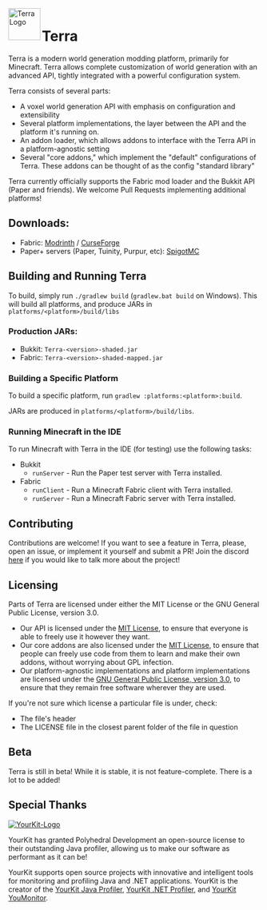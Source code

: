 <img align="left" width="64" height="64" src="https://raw.githubusercontent.com/wiki/PolyhedralDev/Terra/images/terra_logo.png" alt="Terra Logo">

# Terra

Terra is a modern world generation modding platform, primarily for Minecraft.
Terra allows complete customization of world generation with an advanced API,
tightly integrated with a powerful configuration system.

Terra consists of several parts:

* A voxel world generation API with emphasis on configuration and extensibility
* Several platform implementations, the layer between the API and the platform
  it's running on.
* An addon loader, which allows addons to interface with the Terra API in a
  platform-agnostic setting
* Several "core addons," which implement the "default" configurations of Terra.
  These addons can be thought of as the config "standard library"

Terra currently officially supports the Fabric mod loader and the Bukkit API
(Paper and friends). We welcome Pull Requests implementing additional platforms!

## Downloads:

* Fabric: [Modrinth](https://modrinth.com/mod/terra)
  / [CurseForge](https://www.curseforge.com/minecraft/mc-mods/terra-world-generator)
* Paper+ servers (Paper, Tuinity, Purpur,
  etc): [SpigotMC](https://www.spigotmc.org/resources/85151/)

## Building and Running Terra

To build, simply run `./gradlew build` (`gradlew.bat build` on Windows). This
will build all platforms, and produce JARs in `platforms/<platform>/build/libs`

### Production JARs:

* Bukkit: `Terra-<version>-shaded.jar`
* Fabric: `Terra-<version>-shaded-mapped.jar`

### Building a Specific Platform

To build a specific platform, run `gradlew :platforms:<platform>:build`.

JARs are produced in `platforms/<platform>/build/libs`.

### Running Minecraft in the IDE

To run Minecraft with Terra in the IDE (for testing) use the following tasks:

* Bukkit
    * `runServer` - Run the Paper test server with Terra installed.
* Fabric
    * `runClient` - Run a Minecraft Fabric client with Terra installed.
    * `runServer` - Run a Minecraft Fabric server with Terra installed.

## Contributing

Contributions are welcome! If you want to see a feature in Terra, please, open
an issue, or implement it yourself and submit a PR!
Join the discord [here](https://discord.gg/PXUEbbF) if you would like to talk
more about the project!

## Licensing

Parts of Terra are licensed under either the MIT License or the GNU General
Public License, version 3.0.

* Our API is licensed under the [MIT License](LICENSE), to ensure that everyone
  is able to freely use it however they want.
* Our core addons are also licensed under the [MIT License](LICENSE), to ensure
  that people can freely use code from them to learn and make their own addons,
  without worrying about GPL infection.
* Our platform-agnostic implementations and platform implementations are
  licensed under
  the [GNU General Public License, version 3.0](common/implementation/LICENSE),
  to ensure that they remain free software wherever they are used.

If you're not sure which license a particular file is under, check:

* The file's header
* The LICENSE file in the closest parent folder of the file in question

## Beta

Terra is still in beta! While it is stable, it is not feature-complete. There is
a lot to be added!

## Special Thanks

[![YourKit-Logo](https://www.yourkit.com/images/yklogo.png)](https://www.yourkit.com/)

YourKit has granted Polyhedral Development an open-source license to their
outstanding Java profiler, allowing us to make our software as performant as it
can be!

YourKit supports open source projects with innovative and intelligent tools for
monitoring and profiling Java and .NET applications. YourKit is the creator of
the
[YourKit Java Profiler](https://www.yourkit.com/java/profiler/),
[YourKit .NET Profiler](https://www.yourkit.com/.net/profiler/),
and [YourKit YouMonitor](https://www.yourkit.com/youmonitor/).

